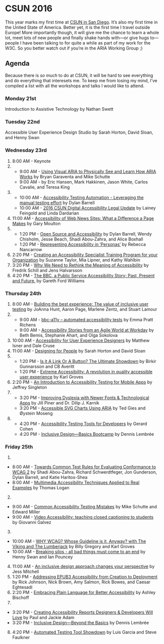 # CSUN 2016
This year marks my first time at [CSUN in San Diego](http://www.csun.edu/cod/conference/2016/sessions/index.php/public/website_pages/view/1). It’s also my first time in the United State of America. Better yet, it is the first time I travel outside Europe! More importantly though, it will give me the chance to learn a whole lot, meet lots of new people and finally shake hands with—or give hugs to—people I have been talking to for quite a while as part of my work for the W3C. So you better watch out if you’re in the ARIA Working Group ;)

## Agenda
Because there is _so much_ to do at CSUN, it will be hard to see everything and do everything that interesets me. To keep me from losing my mind, I’ve compiled a list with all the workshops and talks I would like to attend.

### Monday 21st
Introduction to Assistive Technology by Nathan Swett

### Tuesday 22nd
Accessible User Experience Design Studio by Sarah Horton, David Sloan, and Henny Swan

### Wednesday 23rd
1. 8:00 AM - Keynote
2. 
	* 9:00 AM - [Using Visual ARIA to Physically See and Learn How ARIA Works](http://www.csun.edu/cod/conference/2016/sessions/index.php/public/presentations/view/351) by Bryan Garaventa and Mike Schutte
	* 9:00 AM - [](http://www.csun.edu/cod/conference/2016/sessions/index.php/public/presentations/view/35) by Eric Hansen, Mark Hakkinen, Jason White, Carlos Cavalie, and Teresa King
3. 
	* 10:00 AM - [Accessibility Testing Automation - Leveraging the manual testing effort](http://www.csun.edu/cod/conference/2016/sessions/index.php/public/presentations/view/204) by Dylan Barrell
	* 10:00 AM - [2016 CSUN Digital Accessibility Legal Update](http://www.csun.edu/cod/conference/2016/sessions/index.php/public/presentations/view/78) by Lainey Feingold and Linda Dardarian
4. 11:00 AM - [Accessibility of Web News Sites: What a Difference a Page Makes](http://www.csun.edu/cod/conference/2016/sessions/index.php/public/presentations/view/121) by Gary Moulton
5. 
	* 1:20 PM - [Open Source and Accessibility](http://www.csun.edu/cod/conference/2016/sessions/index.php/public/presentations/view/206) by Dylan Barrell, Wendy Chisholm, Jesse Beach, Shadi Abou-Zahra, and Alice Boxhall
	* 1:20 PM - [Representing Accessibility in ‘Personas’](http://www.csun.edu/cod/conference/2016/sessions/index.php/public/presentations/view/184) by Rebecca Nancarrow
6. 2:20 PM - [Creating an Accessibility Specialist Training Program for your Organization](http://www.csun.edu/cod/conference/2016/sessions/index.php/public/presentations/view/232) by Suzanne Taylor, Mia Lipner, and Kathy Wahlbin
7. 3:20 PM - [Why We Need to Rethink the Meaning of Accessibility](http://www.csun.edu/cod/conference/2016/sessions/index.php/public/presentations/view/168) by Fredrik Schill and Jens Halvarsson
8. 4:20 PM - [The BBC, a Public Service Accessibility Story; Past, Present and Future.](http://www.csun.edu/cod/conference/2016/sessions/index.php/public/presentations/view/185) by Gareth Ford Williams

### Thursday 24th
1. 8:00 AM - [Building the best experience: The value of inclusive user testing](http://www.csun.edu/cod/conference/2016/sessions/index.php/public/presentations/view/256) by JoAnna Hunt, Aaron Page, Marlene Zentz, and Stuart Lamour
2. 
	* 9:00 AM - [bbc-a11y – automated accessibility tests](http://www.csun.edu/cod/conference/2016/sessions/index.php/public/presentations/view/174) by Emma Pratt Richens
	* 9:00 AM - [Accessibility Stories from an Agile World at Workday](http://www.csun.edu/cod/conference/2016/sessions/index.php/public/presentations/view/150) by Beth Bemis, Stephanie Ahart, and Olga Sokolova
3. 10:00 AM - [Accessibility for User Experience Designers](http://www.csun.edu/cod/conference/2016/sessions/index.php/public/presentations/view/261) by Matthew Isner and Dale Cruse
4. 11:00 AM - [Designing for People](http://www.csun.edu/cod/conference/2016/sessions/index.php/public/presentations/view/319) by Sarah Horton and David Sloan
5. 
	* 1:20 PM - [Is it A Link Or A Button? The Ultimate Showdown](http://www.csun.edu/cod/conference/2016/sessions/index.php/public/presentations/view/190) by Birkir Gunnarsson and CB Averitt
	* 1:20 PM - [Extreme Accessibility: A revolution in quality accessible user experience](http://www.csun.edu/cod/conference/2016/sessions/index.php/public/presentations/view/195) by Karl Groves
6. 2:20 PM - [An Introduction to Accessibility Testing for Mobile Apps](http://www.csun.edu/cod/conference/2016/sessions/index.php/public/presentations/view/131) by Jeffrey Singleton
7. 
	* 3:20 PM - [Improving Dyslexia with Newer Fonts & Technological Apps](http://www.csun.edu/cod/conference/2016/sessions/index.php/public/presentations/view/590) by Jill Piner and Dr. Dilip J. Karnik
	* 3:20 PM - [Accessible SVG Charts Using ARIA](http://www.csun.edu/cod/conference/2016/sessions/index.php/public/presentations/view/110) by Ted Gies and Øystein Moseng
8. 
	* 4:20 PM - [Accessibility Testing Tools for Developers](http://www.csun.edu/cod/conference/2016/sessions/index.php/public/presentations/view/311) by Gerard Cohen
	* 4:20 PM - [Inclusive Design—Basics Bootcamp](http://www.csun.edu/cod/conference/2016/sessions/index.php/public/presentations/view/237) by Dennis Lembrée

### Friday 25th
1. 
  * 8:00 AM - [Towards Common Test Rules for Evaluating Conformance to WCAG 2](http://www.csun.edu/cod/conference/2016/sessions/index.php/public/presentations/view/210) by Shadi Abou-Zahra, Richard Schwerdtfeger, Jon Gunderson, Dylan Barrell, and Katie Haritos-Shea
  * 8:00 AM - [Multimedia Accessibility Techniques Applied to Real Examples](http://www.csun.edu/cod/conference/2016/sessions/index.php/public/presentations/view/294) by Thomas Logan
2. 
  * 9:00 AM - [Common Accessibility Testing Mistakes](http://www.csun.edu/cod/conference/2016/sessions/index.php/public/presentations/view/341) by Mike Schutte and Edward Miller
  * 9:00 AM - [Video Accessibility: teaching closed captioning to students](http://www.csun.edu/cod/conference/2016/sessions/index.php/public/presentations/view/48) by Giovanni Galvez
3. 
  * 10:00 AM - [WHY WCAG? Whose Guideline is it, Anyway? with The Viking and The Lumberjack](http://www.csun.edu/cod/conference/2016/sessions/index.php/public/presentations/view/214) by Billy Gregory and Karl Groves
  * 10:00 AM - [Breaking silos - all bad things must come to an end](http://www.csun.edu/cod/conference/2016/sessions/index.php/public/presentations/view/340) by Henny Swan and Ian Pouncey
4. 11:00 AM - [An inclusive design approach changes your perspective](http://www.csun.edu/cod/conference/2016/sessions/index.php/public/presentations/view/258) by Jess Mitchell
5. 1:20 PM - [Addressing EPUB3 Accessibility from Creation to Deployment](http://www.csun.edu/cod/conference/2016/sessions/index.php/public/presentations/view/277) by Rick Johnson, Nick Brown, Amy Salmon, Rick Bowes, and Caesar Eghtesadi
6. 2:20 PM - [Embracing Plain Language for Better Accessibility](http://www.csun.edu/cod/conference/2016/sessions/index.php/public/presentations/view/285) by Ashley Bischoff
7. 
  * 3:20 PM - [Creating Accessibility Reports Designers & Developers Will Love](http://www.csun.edu/cod/conference/2016/sessions/index.php/public/presentations/view/305) by Paul and Jackie Adam
  * 3:20 PM - [Inclusive Design—Beyond the Basics](http://www.csun.edu/cod/conference/2016/sessions/index.php/public/presentations/view/291) by Dennis Lembrée
8. 4:20 PM - [Automated Testing Tool Showdown](http://www.csun.edu/cod/conference/2016/sessions/index.php/public/presentations/view/298) by Luis Garcia and Steve Faulkner

